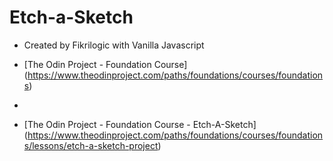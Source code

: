 # Etch-a-Sketch

- Created by Fikrilogic with Vanilla Javascript

- [The Odin Project - Foundation Course] (https://www.theodinproject.com/paths/foundations/courses/foundations)
- 
- [The Odin Project - Foundation Course - Etch-A-Sketch] (https://www.theodinproject.com/paths/foundations/courses/foundations/lessons/etch-a-sketch-project)